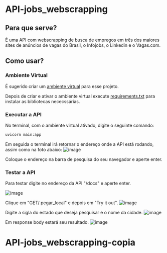 # API-jobs_webscrapping

## Para que serve?
É uma API com webscrapping de busca de empregos em três dos maiores sites de anúncios de vagas do Brasil, o Infojobs, o Linkedin e o Vagas.com.


## Como usar?
### Ambiente Virtual
É sugerido criar um [ambiente virtual](https://www.treinaweb.com.br/blog/criando-ambientes-virtuais-para-projetos-python-com-o-virtualenv) para esse projeto.

Depois de criar e ativar o ambiente virtual execute [requirements.txt](https://medium.com/pyladiesbh/requirements-em-python-ec88b42058a6) para instalar as bibliotecas nececssárias.

### Executar a API
No terminal, com o ambiente virtual ativado, digite o seguinte comando:
```sh
uvicorn main:app
```
Em seguida o terminal irá retornar o endereço onde a API está rodando, assim como na foto abaixo:
![image](https://github.com/luluizz/API-jobs_webscrapping/assets/118929650/464a1eaf-28a2-4213-9a87-246c23d98c20)

Coloque o endereço na barra de pesquisa do seu navegador e aperte enter.

### Testar a API

Para testar digite no endereço da API "/docs" e aperte enter.

![image](https://github.com/luluizz/API-jobs_webscrapping/assets/118929650/694e782b-62fa-4d75-a8b8-b41297ad243d)

Clique em "GET/ pegar_local" e depois em "Try it out".
![image](https://github.com/luluizz/API-jobs_webscrapping/assets/118929650/e70be834-be2b-4ed1-a1c1-88606e3ada2f)

Digite a sigla do estado que deseja pesquisar e o nome da cidade.
![image](https://github.com/luluizz/API-jobs_webscrapping/assets/118929650/02db6719-a1d8-4534-9228-37a89d6f76d1)

Em response body estará seu resultado.
![image](https://github.com/luluizz/API-jobs_webscrapping/assets/118929650/3ed9beb8-67d9-41cc-a016-e3f2c7f6b734)
# API-jobs_webscrapping-copia
